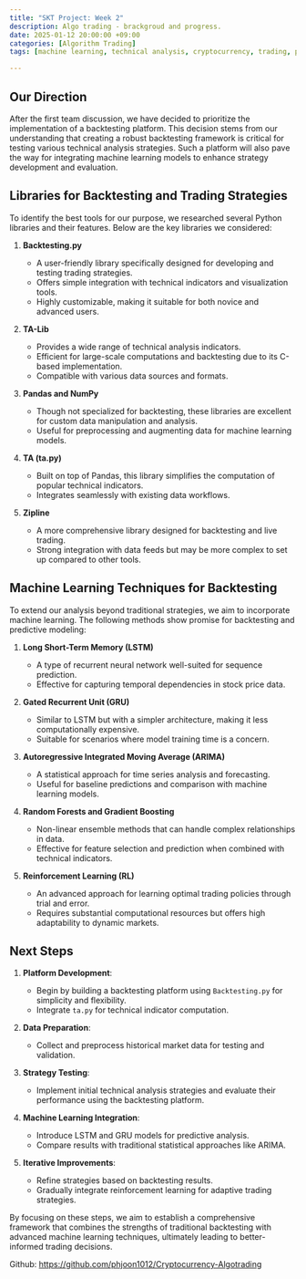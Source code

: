 ```yaml
---
title: "SKT Project: Week 2"
description: Algo trading - brackgroud and progress.
date: 2025-01-12 20:00:00 +09:00
categories: [Algorithm Trading]
tags: [machine learning, technical analysis, cryptocurrency, trading, python]

---
```


## Our Direction

After the first team discussion, we have decided to prioritize the implementation of a backtesting platform. This decision stems from our understanding that creating a robust backtesting framework is critical for testing various technical analysis strategies. Such a platform will also pave the way for integrating machine learning models to enhance strategy development and evaluation.

## Libraries for Backtesting and Trading Strategies

To identify the best tools for our purpose, we researched several Python libraries and their features. Below are the key libraries we considered:

1. **Backtesting.py**  
   - A user-friendly library specifically designed for developing and testing trading strategies.
   - Offers simple integration with technical indicators and visualization tools.
   - Highly customizable, making it suitable for both novice and advanced users.

2. **TA-Lib**  
   - Provides a wide range of technical analysis indicators.
   - Efficient for large-scale computations and backtesting due to its C-based implementation.
   - Compatible with various data sources and formats.

3. **Pandas and NumPy**  
   - Though not specialized for backtesting, these libraries are excellent for custom data manipulation and analysis.
   - Useful for preprocessing and augmenting data for machine learning models.

4. **TA (ta.py)**  
   - Built on top of Pandas, this library simplifies the computation of popular technical indicators.
   - Integrates seamlessly with existing data workflows.

5. **Zipline**  
   - A more comprehensive library designed for backtesting and live trading.
   - Strong integration with data feeds but may be more complex to set up compared to other tools.

## Machine Learning Techniques for Backtesting

To extend our analysis beyond traditional strategies, we aim to incorporate machine learning. The following methods show promise for backtesting and predictive modeling:

1. **Long Short-Term Memory (LSTM)**  
   - A type of recurrent neural network well-suited for sequence prediction.
   - Effective for capturing temporal dependencies in stock price data.

2. **Gated Recurrent Unit (GRU)**  
   - Similar to LSTM but with a simpler architecture, making it less computationally expensive.
   - Suitable for scenarios where model training time is a concern.

3. **Autoregressive Integrated Moving Average (ARIMA)**  
   - A statistical approach for time series analysis and forecasting.
   - Useful for baseline predictions and comparison with machine learning models.

4. **Random Forests and Gradient Boosting**  
   - Non-linear ensemble methods that can handle complex relationships in data.
   - Effective for feature selection and prediction when combined with technical indicators.

5. **Reinforcement Learning (RL)**  
   - An advanced approach for learning optimal trading policies through trial and error.
   - Requires substantial computational resources but offers high adaptability to dynamic markets.

## Next Steps

1. **Platform Development**: 
   - Begin by building a backtesting platform using `Backtesting.py` for simplicity and flexibility.
   - Integrate `ta.py` for technical indicator computation.

2. **Data Preparation**:
   - Collect and preprocess historical market data for testing and validation.

3. **Strategy Testing**:
   - Implement initial technical analysis strategies and evaluate their performance using the backtesting platform.

4. **Machine Learning Integration**:
   - Introduce LSTM and GRU models for predictive analysis.
   - Compare results with traditional statistical approaches like ARIMA.

5. **Iterative Improvements**:
   - Refine strategies based on backtesting results.
   - Gradually integrate reinforcement learning for adaptive trading strategies.

By focusing on these steps, we aim to establish a comprehensive framework that combines the strengths of traditional backtesting with advanced machine learning techniques, ultimately leading to better-informed trading decisions.




Github: <https://github.com/phjoon1012/Cryptocurrency-Algotrading>
